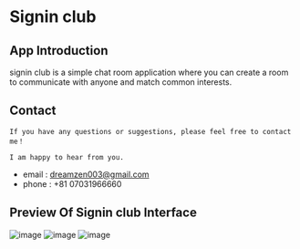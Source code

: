 # Signin club

## App Introduction
signin club is a simple chat room application where you can create a room to communicate with anyone and match common interests.

## Contact 
    If you have any questions or suggestions, please feel free to contact me！

    I am happy to hear from you.

  * email : dreamzen003@gmail.com
  * phone : +81 07031966660

## Preview Of Signin club Interface
![image](https://github.com/saberShenFeng/signin/images/1.png)
![image](https://github.com/saberShenFeng/signin/images/2.png)
![image](https://github.com/saberShenFeng/signin/images/3.png)
